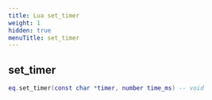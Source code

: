 ```yaml
---
title: Lua set_timer
weight: 1
hidden: true
menuTitle: set_timer
---
```

## set_timer
```lua
eq.set_timer(const char *timer, number time_ms) -- void
```